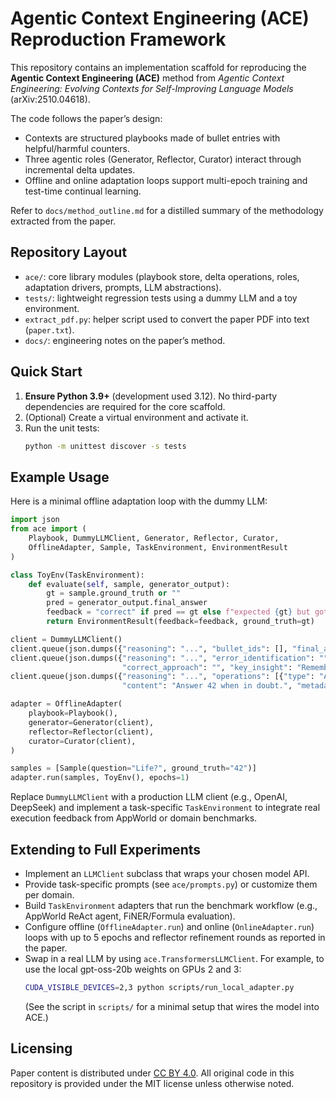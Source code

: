# Agentic Context Engineering (ACE) Reproduction Framework

This repository contains an implementation scaffold for reproducing the **Agentic Context Engineering (ACE)** method from *Agentic Context Engineering: Evolving Contexts for Self-Improving Language Models* (arXiv:2510.04618).

The code follows the paper’s design:
- Contexts are structured playbooks made of bullet entries with helpful/harmful counters.
- Three agentic roles (Generator, Reflector, Curator) interact through incremental delta updates.
- Offline and online adaptation loops support multi-epoch training and test-time continual learning.

Refer to `docs/method_outline.md` for a distilled summary of the methodology extracted from the paper.

## Repository Layout
- `ace/`: core library modules (playbook store, delta operations, roles, adaptation drivers, prompts, LLM abstractions).
- `tests/`: lightweight regression tests using a dummy LLM and a toy environment.
- `extract_pdf.py`: helper script used to convert the paper PDF into text (`paper.txt`).
- `docs/`: engineering notes on the paper’s method.

## Quick Start
1. **Ensure Python 3.9+** (development used 3.12). No third-party dependencies are required for the core scaffold.
2. (Optional) Create a virtual environment and activate it.
3. Run the unit tests:
   ```bash
   python -m unittest discover -s tests
   ```

## Example Usage
Here is a minimal offline adaptation loop with the dummy LLM:

```python
import json
from ace import (
    Playbook, DummyLLMClient, Generator, Reflector, Curator,
    OfflineAdapter, Sample, TaskEnvironment, EnvironmentResult
)

class ToyEnv(TaskEnvironment):
    def evaluate(self, sample, generator_output):
        gt = sample.ground_truth or ""
        pred = generator_output.final_answer
        feedback = "correct" if pred == gt else f"expected {gt} but got {pred}"
        return EnvironmentResult(feedback=feedback, ground_truth=gt)

client = DummyLLMClient()
client.queue(json.dumps({"reasoning": "...", "bullet_ids": [], "final_answer": "42"}))
client.queue(json.dumps({"reasoning": "...", "error_identification": "", "root_cause_analysis": "",
                         "correct_approach": "", "key_insight": "Remember 42.", "bullet_tags": []}))
client.queue(json.dumps({"reasoning": "...", "operations": [{"type": "ADD", "section": "defaults",
                         "content": "Answer 42 when in doubt.", "metadata": {"helpful": 1}}]}))

adapter = OfflineAdapter(
    playbook=Playbook(),
    generator=Generator(client),
    reflector=Reflector(client),
    curator=Curator(client),
)

samples = [Sample(question="Life?", ground_truth="42")]
adapter.run(samples, ToyEnv(), epochs=1)
```

Replace `DummyLLMClient` with a production LLM client (e.g., OpenAI, DeepSeek) and implement a task-specific `TaskEnvironment` to integrate real execution feedback from AppWorld or domain benchmarks.

## Extending to Full Experiments
- Implement an `LLMClient` subclass that wraps your chosen model API.
- Provide task-specific prompts (see `ace/prompts.py`) or customize them per domain.
- Build `TaskEnvironment` adapters that run the benchmark workflow (e.g., AppWorld ReAct agent, FiNER/Formula evaluation).
- Configure offline (`OfflineAdapter.run`) and online (`OnlineAdapter.run`) loops with up to 5 epochs and reflector refinement rounds as reported in the paper.
- Swap in a real LLM by using `ace.TransformersLLMClient`. For example, to use the local gpt-oss-20b weights on GPUs 2 and 3:
  ```bash
  CUDA_VISIBLE_DEVICES=2,3 python scripts/run_local_adapter.py
  ```
  (See the script in `scripts/` for a minimal setup that wires the model into ACE.)

## Licensing
Paper content is distributed under [CC BY 4.0](https://creativecommons.org/licenses/by/4.0/). All original code in this repository is provided under the MIT license unless otherwise noted.
